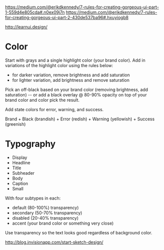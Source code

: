 https://medium.com/@erikdkennedy/7-rules-for-creating-gorgeous-ui-part-1-559d4e805cda#.n0ex09j7n
https://medium.com/@erikdkennedy/7-rules-for-creating-gorgeous-ui-part-2-430de537ba96#.hxuyiogb8

http://learnui.design/

# Color

Start with grays and a single highlight color (your brand color). Add in variations of the highlight
color using the rules below:

- for darker variation, remove brightness and add saturation
- for lighter variation, add brightness and remove saturation

Pick an off-black based on your brand color (removing brightness, add saturation) -- or add a black overlay @ 80-90% opacity on top of your brand color and color pick the result.

Add state colors for error, warning, and success.

Brand + Black (brandish) + Error (redish) + Warning (yellowish) + Success (greenish)

# Typography

- Display
- Headline
- Title
- Subheader
- Body
- Caption
- Small

With four subtypes in each:
- default (80-100%) transparency)
- secondary (50-70% transparency)
- disabled (20-40% transparency)
- accent (your brand color or something very close)

Use transparency so the text looks good regardless of background color.

http://blog.invisionapp.com/start-sketch-design/


